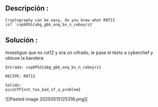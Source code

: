 ## Descripción :
	Cryptography can be easy, do you know what ROT13 is? `cvpbPGS{abg_gbb_onq_bs_n_ceboyrz}`
## Solución :
Investigue que es rot12 y era un cifrado, le pase el texto a cyberchef y obtuve la bandera 

```
Entrada: cvpbPGS{abg_gbb_onq_bs_n_ceboyrz}

RECIPE: ROT13

Salida:
picoCTF{not_too_bad_of_a_problem}
```

![[Pasted image 20250515125316.png]]

